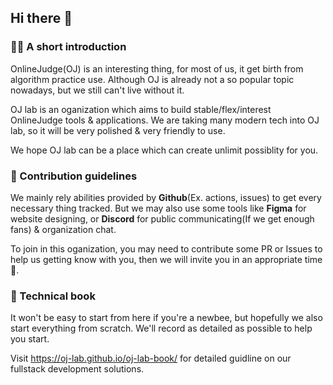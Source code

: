 ## Hi there 👋

<!--

**Here are some ideas to get you started:**

🙋‍♀️ A short introduction - what is your organization all about?
🌈 Contribution guidelines - how can the community get involved?
👩‍💻 Useful resources - where can the community find your docs? Is there anything else the community should know?
🍿 Fun facts - what does your team eat for breakfast?
🧙 Remember, you can do mighty things with the power of [Markdown](https://docs.github.com/github/writing-on-github/getting-started-with-writing-and-formatting-on-github/basic-writing-and-formatting-syntax)
-->

### 🙋‍♀️ A short introduction

OnlineJudge(OJ) is an interesting thing, for most of us, it get birth from algorithm practice use.
Although OJ is already not a so popular topic nowadays, but we still can't live without it.

OJ lab is an oganization which aims to build stable/flex/interest OnlineJudge tools & applications.
We are taking many modern tech into OJ lab, so it will be very polished & very friendly to use.

We hope OJ lab can be a place which can create unlimit possiblity for you.

### 🌈 Contribution guidelines

We mainly rely abilities provided by **Github**(Ex. actions, issues) to get every necessary thing tracked.
But we may also use some tools like **Figma** for website designing, or **Discord** for public communicating(If we get enough fans) & organization chat.

To join in this oganization, you may need to contribute some PR or Issues to help us getting know with you, then we will invite you in an appropriate time🎉.

### 📖 Technical book

It won't be easy to start from here if you're a newbee, but hopefully we also start everything from scratch.
We'll record as detailed as possible to help you start.

Visit https://oj-lab.github.io/oj-lab-book/ for detailed guidline on our fullstack development solutions.

